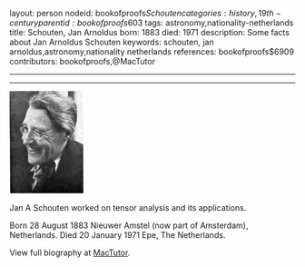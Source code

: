 layout: person
nodeid: bookofproofs$Schouten
categories: history,19th-century
parentid: bookofproofs$603
tags: astronomy,nationality-netherlands
title: Schouten, Jan Arnoldus
born: 1883
died: 1971
description: Some facts about Jan Arnoldus Schouten
keywords: schouten, jan arnoldus,astronomy,nationality netherlands
references: bookofproofs$6909
contributors: bookofproofs,@MacTutor

---


---

![Schouten.jpg](https://github.com/bookofproofs/bookofproofs.github.io/blob/main/_sources/_assets/images/portraits/Schouten.jpg?raw=true)

Jan A Schouten worked on tensor analysis and its applications.

Born 28 August 1883 Nieuwer Amstel (now part of Amsterdam), Netherlands. Died 20 January 1971 Epe, The Netherlands.


View full biography at [MacTutor](https://mathshistory.st-andrews.ac.uk/Biographies/Schouten/).